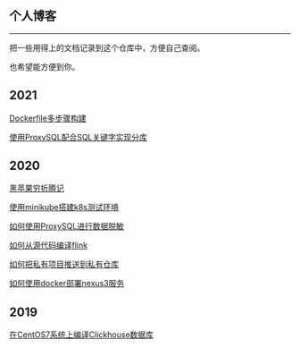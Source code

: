 ## 个人博客
-----

把一些用得上的文档记录到这个仓库中，方便自己查阅。

也希望能方便到你。

## 2021

[Dockerfile多步骤构建](_posts/2021/01/README.md)

[使用ProxySQL配合SQL关键字实现分库](_posts/2021/03/使用proxysql实现分库分表.md)


## 2020

[黑苹果穷折腾记](_posts/2020/09/HackMacOS/README.md)

[使用minikube搭建k8s测试环境](_posts/2020/04/30/minikube.md)

[如何使用ProxySQL进行数据脱敏](_posts/2020/04/28/proxysql-data-masking.md)

[如何从源代码编译flink](_posts/2020/04/23/build-flink.md)

[如何把私有项目推送到私有仓库](_posts/2020/04/22/mvn-deploy.md)

[如何使用docker部署nexus3服务](_posts/2020/04/14/deployment-nexus3-using-docker.md)


## 2019

[在CentOS7系统上编译Clickhouse数据库](_posts/archives/2019/build-clickhouse-on-centos.md)